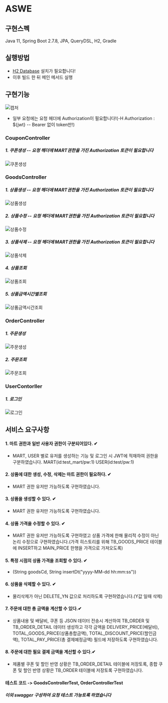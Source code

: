 # ASWE
## 구현스펙
Java 11, Spring Boot 2.7.8, JPA, QueryDSL, H2, Gradle

## 실행방법
* [H2 Database](https://www.h2database.com/html/main.html) 설치가 필요합니다!
* 이후 빌드 한 뒤 메인 메서드 실행


## 구현기능
![캡처](https://github.com/jaebum7396/aswe/assets/38182229/56e57b0c-8fb1-4ff6-8a91-5e1905636226)
* 일부 요청에는 요청 헤더에 Authorization이 필요합니다!(-H Authorization : ${jwt} -- Bearer 없이 token만!)
### CouponController
##### 1. 쿠폰생성 -- 요청 헤더에 MART권한을 가진 Authorization 토큰이 필요합니다
![쿠폰생성](https://github.com/jaebum7396/aswe/assets/38182229/13649b0f-0278-46ff-992d-32912fed482d)
### GoodsController
##### 1. 상품생성 -- 요청 헤더에 MART권한을 가진 Authorization 토큰이 필요합니다
![상품생성](https://github.com/jaebum7396/aswe/assets/38182229/f30e8b69-da30-4e97-ba41-1944d6ea00d7)
##### 2. 상품수정 -- 요청 헤더에 MART권한을 가진 Authorization 토큰이 필요합니다
![상품수정](https://github.com/jaebum7396/aswe/assets/38182229/ea928cf4-7bbb-42c1-908e-40ab4eca7aa1)
##### 3. 상품삭제 -- 요청 헤더에 MART권한을 가진 Authorization 토큰이 필요합니다
![상품삭제](https://github.com/jaebum7396/aswe/assets/38182229/e14f54c9-12a6-431e-a67a-ec2aae3c34e6)
##### 4. 상품조회
![상품조회](https://github.com/jaebum7396/aswe/assets/38182229/617638f6-fde3-4a3b-9722-9f5be3efa51c)
##### 5. 상품금액시간별조회
![상품금액시간조회](https://github.com/jaebum7396/aswe/assets/38182229/542b526e-f6cd-45b0-bb04-c90547fe9a97)
### OrderController
##### 1. 주문생성
![주문생성](https://github.com/jaebum7396/aswe/assets/38182229/23e83ef3-f497-4ca9-98bb-69a307c9bc83)
##### 2. 주문조회
![주문조회](https://github.com/jaebum7396/aswe/assets/38182229/76b2e29f-4950-4d12-88dd-255140983363)
### UserContorller
##### 1. 로그인
![로그인](https://github.com/jaebum7396/aswe/assets/38182229/3019cd43-9fc9-4412-a632-c61c01fadc7e)

## 서비스 요구사항

#### 1. 마트 권한과 일반 사용자 권한이 구분되어있다. ✔  
- MART, USER 별로 유저를 생성하는 기능 및 로그인 시 JWT에 적재하여 권한을 구분하였습니다. MART(id:test_mart/pw:1) USER(id:test/pw:1)
#### 2. 상품에 대한 생성, 수정, 삭제는 마트 권한이 필요하다. ✔  
- MART 권한 유저만 가능하도록 구현하였습니다. 
#### 3. 상품을 생성할 수 있다. ✔  
- MART 권한 유저만 가능하도록 구현하였습니다. 
#### 4. 상품 가격을 수정할 수 있다. ✔  
- MART 권한 유저만 가능하도록 구현하였고 상품 가격에 한해 물리적 수정이 아닌 논리 수정으로 구현하였습니다.(가격 히스토리를 위해 TB_GOODS_PRICE 테이블에 INSERT하고 MAIN_PRICE 한행을 가격으로 가져오도록)
#### 5. 특정 시점의 상품 가격을 조회할 수 있다. ✔  
- (String goodsCd, String insertDt("yyyy-MM-dd hh:mm:ss"))
#### 6. 상품을 삭제할 수 있다. ✔  
- 물리삭제가 아닌 DELETE_YN 값으로 처리하도록 구현하였습니다.(Y값 일때 삭제)
#### 7. 주문에 대한 총 금액을 계산할 수 있다.✔  
- 상품내용 및 배달비, 쿠폰 등 JSON 데이터 전송시 계산하여 TB_ORDER 및 TB_ORDER_DETAIL 데이터 생성하고 각각 금액을 DELIVERY_PRICE(배달비), TOTAL_GOODS_PRICE(상품총합금액), TOTAL_DISCOUNT_PRICE(할인금액), TOTAL_PAY_PRICE(총 결제예정금액) 필드에 저장하도록 구현하였습니다. 
#### 8. 주문에 대한 필요 결제 금액을 계산할 수 있다.✔  
- 제품별 쿠폰 및 할인 반영 상황은 TB_ORDER_DETAIL 테이블에 저장토록, 종합 쿠폰 및 할인 반영 상황은 TB_ORDER 테이블에 저장토록 구현하였습니다.

#### 테스트 코드 -> GoodsControllerTest, OrderControllerTest 
##### 이외 swagger 구성하여 요청 테스트 가능토록 하였습니다
